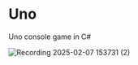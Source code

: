 # Uno
Uno console game in C#

![Recording 2025-02-07 153731 (2)](https://github.com/user-attachments/assets/b48ce60d-43bd-4334-8428-52ee6dc1377a)
